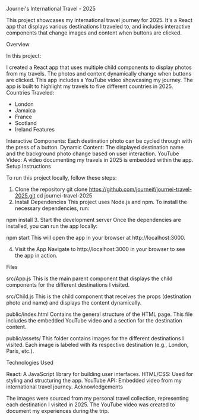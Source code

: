 Journei's International Travel - 2025

This project showcases my international travel journey for 2025. It's a React app that displays various destinations I traveled to, and includes interactive components that change images and content when buttons are clicked.

Overview

In this project:

I created a React app that uses multiple child components to display photos from my travels.
The photos and content dynamically change when buttons are clicked.
This app includes a YouTube video showcasing my journey.
The app is built to highlight my travels to five different countries in 2025.
Countries Traveled:
- London 
- Jamaica
- France
- Scotland
- Ireland
Features

Interactive Components: Each destination photo can be cycled through with the press of a button.
Dynamic Content: The displayed destination name and the background photo change based on user interaction.
YouTube Video: A video documenting my travels in 2025 is embedded within the app.
Setup Instructions

To run this project locally, follow these steps:

1. Clone the repository
git clone https://github.com/journeif/journei-travel-2025.git
cd journei-travel-2025
2. Install Dependencies
This project uses Node.js and npm. To install the necessary dependencies, run:

npm install
3. Start the development server
Once the dependencies are installed, you can run the app locally:

npm start
This will open the app in your browser at http://localhost:3000.

4. Visit the App
Navigate to http://localhost:3000 in your browser to see the app in action.

Files

src/App.js
This is the main parent component that displays the child components for the different destinations I visited.

src/Child.js
This is the child component that receives the props (destination photo and name) and displays the content dynamically.

public/index.html
Contains the general structure of the HTML page. This file includes the embedded YouTube video and a section for the destination content.

public/assets/
This folder contains images for the different destinations I visited. Each image is labeled with its respective destination (e.g., London, Paris, etc.).

Technologies Used

React: A JavaScript library for building user interfaces.
HTML/CSS: Used for styling and structuring the app.
YouTube API: Embedded video from my international travel journey.
Acknowledgements

The images were sourced from my personal travel collection, representing each destination I visited in 2025.
The YouTube video was created to document my experiences during the trip.
